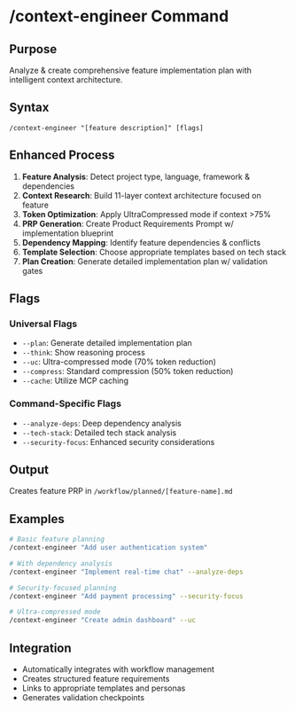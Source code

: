 # /context-engineer Command

## Purpose
Analyze & create comprehensive feature implementation plan with intelligent context architecture.

## Syntax
```
/context-engineer "[feature description]" [flags]
```

## Enhanced Process

1. **Feature Analysis**: Detect project type, language, framework & dependencies
2. **Context Research**: Build 11-layer context architecture focused on feature
3. **Token Optimization**: Apply UltraCompressed mode if context >75%
4. **PRP Generation**: Create Product Requirements Prompt w/ implementation blueprint
5. **Dependency Mapping**: Identify feature dependencies & conflicts
6. **Template Selection**: Choose appropriate templates based on tech stack
7. **Plan Creation**: Generate detailed implementation plan w/ validation gates

## Flags

### Universal Flags
- `--plan`: Generate detailed implementation plan
- `--think`: Show reasoning process
- `--uc`: Ultra-compressed mode (70% token reduction)
- `--compress`: Standard compression (50% token reduction)
- `--cache`: Utilize MCP caching

### Command-Specific Flags
- `--analyze-deps`: Deep dependency analysis
- `--tech-stack`: Detailed tech stack analysis
- `--security-focus`: Enhanced security considerations

## Output
Creates feature PRP in `/workflow/planned/[feature-name].md`

## Examples

```bash
# Basic feature planning
/context-engineer "Add user authentication system"

# With dependency analysis
/context-engineer "Implement real-time chat" --analyze-deps

# Security-focused planning
/context-engineer "Add payment processing" --security-focus

# Ultra-compressed mode
/context-engineer "Create admin dashboard" --uc
```

## Integration
- Automatically integrates with workflow management
- Creates structured feature requirements
- Links to appropriate templates and personas
- Generates validation checkpoints